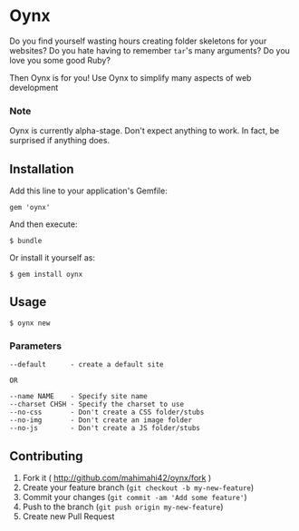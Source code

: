 # Oynx

Do you find yourself wasting hours creating folder skeletons for your websites?
Do you hate having to remember `tar`'s many arguments?
Do you love you some good Ruby?

Then Oynx is for you! Use Oynx to simplify many aspects of web development

### Note
Oynx is currently alpha-stage. Don't expect anything to work. In fact, be surprised if
anything does.

## Installation

Add this line to your application's Gemfile:

    gem 'oynx'

And then execute:

    $ bundle

Or install it yourself as:

    $ gem install oynx

## Usage

	$ oynx new

### Parameters

	--default      - create a default site

	OR

	--name NAME    - Specify site name
	--charset CHSH - Specify the charset to use
	--no-css       - Don't create a CSS folder/stubs
	--no-img       - Don't create an image folder
	--no-js        - Don't create a JS folder/stubs

## Contributing

1. Fork it ( http://github.com/mahimahi42/oynx/fork )
2. Create your feature branch (`git checkout -b my-new-feature`)
3. Commit your changes (`git commit -am 'Add some feature'`)
4. Push to the branch (`git push origin my-new-feature`)
5. Create new Pull Request
